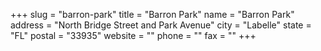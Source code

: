 +++
slug = "barron-park"
title = "Barron Park"
name = "Barron Park"
address = "North Bridge Street and Park Avenue"
city = "Labelle"
state = "FL"
postal = "33935"
website = ""
phone = ""
fax = ""
+++
